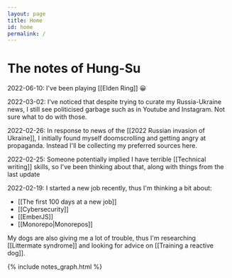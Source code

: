 ```yaml
---
layout: page
title: Home
id: home
permalink: /
---
```


# The notes of Hung-Su

2022-06-10: I've been playing [[Elden Ring]] 😀

2022-03-02: I've noticed that despite trying to curate my Russia-Ukraine news, I still see politicised garbage such as in Youtube and Instagram. Not sure what to do with those.

2022-02-26: In response to news of the [[2022 Russian invasion of Ukraine]], I initially found myself doomscrolling and getting angry at propaganda. Instead I'll be collecting my preferred sources here.

2022-02-25: Someone potentially implied I have terrible [[Technical writing]] skills, so I've been thinking about that, along with things from the last update

2022-02-19: I started a new job recently, thus I'm thinking a bit about:
- [[The first 100 days at a new job]]
- [[Cybersecurity]]
- [[EmberJS]]
- [[Monorepo|Monorepos]]

My dogs are also giving me a lot of trouble, thus I'm researching [[Littermate syndrome]] and looking for advice on [[Training a reactive dog]].

{% include notes_graph.html %}
